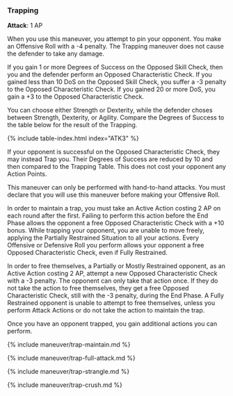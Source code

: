 
### Trapping
**Attack**: 1 AP

When you use this maneuver, you attempt to pin your opponent. You make an Offensive Roll with a -4 penalty. The Trapping maneuver does not cause the defender to take any damage.

If you gain 1 or more Degrees of Success on the Opposed Skill Check, then you and the defender perform an Opposed Characteristic Check. If you gained less than 10 DoS on the Opposed Skill Check, you suffer a -3 penalty to the Opposed Characteristic Check. If you gained 20 or more DoS, you gain a +3 to the Opposed Characteristic Check. 

You can choose either Strength or Dexterity, while the defender choses between Strength, Dexterity, or Agility. Compare the Degrees of Success to the table below for the result of the Trapping.

{% include table-index.html index="ATK3" %}

If your opponent is successful on the Opposed Characteristic Check, they may instead Trap you. Their Degrees of Success are reduced by 10 and then compared to the Trapping Table. This does not cost your opponent any Action Points.

This maneuver can only be performed with hand-to-hand attacks. You must declare that you will use this maneuver before making your Offensive Roll.

In order to maintain a trap, you must take an Active Action costing 2 AP on each round after the first. Failing to perform this action before the End Phase allows the opponent a free Opposed Characteristic Check with a +10 bonus. While trapping your opponent, you are unable to move freely, applying the Partially Restrained Situation to all your actions. Every Offensive or Defensive Roll you perform allows your opponent a free Opposed Characteristic Check, even if Fully Restrained. 

In order to free themselves, a Partially or Mostly Restrained opponent, as an Active Action costing 2 AP, attempt a new Opposed Characteristic Check with a -3 penalty. The opponent can only take that action once. If they do not take the action to free themselves, they get a free Opposed Characteristic Check, still with the -3 penalty, during the End Phase. A Fully Restrained opponent is unable to attempt to free themselves, unless you perform Attack Actions or do not take the action to maintain the trap.

Once you have an opponent trapped, you gain additional actions you can perform.

{% include maneuver/trap-maintain.md %}

{% include maneuver/trap-full-attack.md %}

{% include maneuver/trap-strangle.md %}

{% include maneuver/trap-crush.md %}